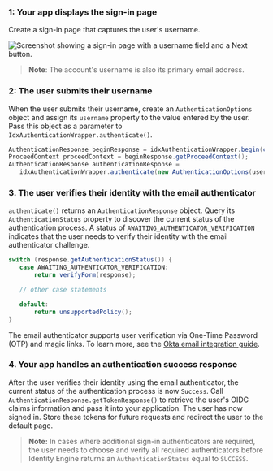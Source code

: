 ### 1: Your app displays the sign-in page

Create a sign-in page that captures the user's username.

<div class="half border">

![Screenshot showing a sign-in page with a username field and a Next button.](/img/pwd-optional/pwd-optional-sign-in-page.png)

</div>

> **Note**: The account's username is also its primary email address.

### 2: The user submits their username

When the user submits their username, create an `AuthenticationOptions` object and assign its `username` property to the value entered by the user. Pass this object as a parameter to `IdxAuthenticationWrapper.authenticate()`.

```java
AuthenticationResponse beginResponse = idxAuthenticationWrapper.begin(constructRequestContext());
ProceedContext proceedContext = beginResponse.getProceedContext();
AuthenticationResponse authenticationResponse =
   idxAuthenticationWrapper.authenticate(new AuthenticationOptions(username), proceedContext);
```

### 3. The user verifies their identity with the email authenticator

`authenticate()` returns an `AuthenticationResponse` object. Query its `AuthenticationStatus` property to discover the current status of the authentication process. A status of `AWAITING_AUTHENTICATOR_VERIFICATION` indicates that the user needs to verify their identity with the email authenticator challenge.

```java
switch (response.getAuthenticationStatus()) {
   case AWAITING_AUTHENTICATOR_VERIFICATION:
       return verifyForm(response);

   // other case statements

   default:
       return unsupportedPolicy();
}
```

The email authenticator supports user verification via One-Time Password (OTP) and magic links. To learn more, see the [Okta email integration guide](/docs/guides/authenticators-okta-email/java/main/#integrate-email-challenge-with-magic-links).

### 4. Your app handles an authentication success response

After the user verifies their identity using the email authenticator, the current status of the authentication process is now `Success`. Call `AuthenticationResponse.getTokenResponse()` to retrieve the user's OIDC claims information and pass it into your application. The user has now signed in. Store these tokens for future requests and redirect the user to the default page.

> **Note:** In cases where additional sign-in authenticators are required, the user needs to choose and verify all required authenticators before Identity Engine returns an `AuthenticationStatus` equal to `SUCCESS`.
